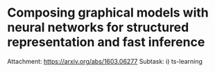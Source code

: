# Composing graphical models with neural networks for structured representation and fast inference

Attachment: https://arxiv.org/abs/1603.06277
Subtask: i) ts-learning

